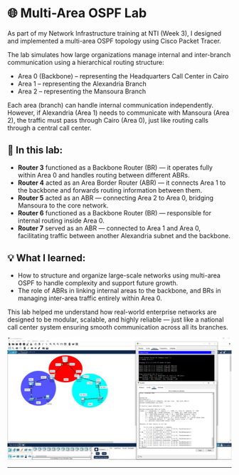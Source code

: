 # 🌐 Multi-Area OSPF Lab

As part of my Network Infrastructure training at NTI (Week 3), I designed and implemented a multi-area OSPF topology using Cisco Packet Tracer.

The lab simulates how large organizations manage internal and inter-branch communication using a hierarchical routing structure:

- Area 0 (Backbone) – representing the Headquarters Call Center in Cairo  
- Area 1 – representing the Alexandria Branch  
- Area 2 – representing the Mansoura Branch  

Each area (branch) can handle internal communication independently. However, if Alexandria (Area 1) needs to communicate with Mansoura (Area 2), the traffic must pass through Cairo (Area 0), just like routing calls through a central call center.

## 🔧 In this lab:

- **Router 3** functioned as a Backbone Router (BR) — it operates fully within Area 0 and handles routing between different ABRs.  
- **Router 4** acted as an Area Border Router (ABR) — it connects Area 1 to the backbone and forwards routing information between them.  
- **Router 5** acted as an ABR — connecting Area 2 to Area 0, bridging Mansoura to the core network.  
- **Router 6** functioned as a Backbone Router (BR) — responsible for internal routing inside Area 0.  
- **Router 7** served as an ABR — connected to Area 1 and Area 0, facilitating traffic between another Alexandria subnet and the backbone.  

## 💡 What I learned:

- How to structure and organize large-scale networks using multi-area OSPF to handle complexity and support future growth.  
- The role of ABRs in linking internal areas to the backbone, and BRs in managing inter-area traffic entirely within Area 0.  

This lab helped me understand how real-world enterprise networks are designed to be modular, scalable, and highly reliable — just like a national call center system ensuring smooth communication across all its branches.

![Lab](lab3.jpg)

---
